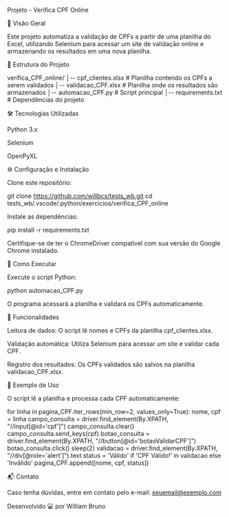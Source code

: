 Projeto - Verifica CPF Online

📌 Visão Geral

Este projeto automatiza a validação de CPFs a partir de uma planilha do Excel, utilizando Selenium para acessar um site de validação online e armazenando os resultados em uma nova planilha.

📂 Estrutura do Projeto

verifica_CPF_online/
│-- cpf_clientes.xlsx  # Planilha contendo os CPFs a serem validados
│-- validacao_CPF.xlsx  # Planilha onde os resultados são armazenados
│-- automacao_CPF.py  # Script principal
│-- requirements.txt  # Dependências do projeto

🛠️ Tecnologias Utilizadas

Python 3.x

Selenium

OpenPyXL

⚙️ Configuração e Instalação

Clone este repositório:

git clone https://github.com/willbcs/tests_wb.git
cd tests_wb/.vscode/.python/exercicios/verifica_CPF_online

Instale as dependências:

pip install -r requirements.txt

Certifique-se de ter o ChromeDriver compatível com sua versão do Google Chrome instalado.

🚀 Como Executar

Execute o script Python:

python automacao_CPF.py

O programa acessará a planilha e validará os CPFs automaticamente.

📌 Funcionalidades

Leitura de dados: O script lê nomes e CPFs da planilha cpf_clientes.xlsx.

Validação automática: Utiliza Selenium para acessar um site e validar cada CPF.

Registro dos resultados: Os CPFs validados são salvos na planilha validacao_CPF.xlsx.

📄 Exemplo de Uso

O script lê a planilha e processa cada CPF automaticamente:

for linha in pagina_CPF.iter_rows(min_row=2, values_only=True):
    nome, cpf = linha
    campo_consulta = driver.find_element(By.XPATH, "//input[@id='cpf']")
    campo_consulta.clear()
    campo_consulta.send_keys(cpf)
    botao_consulta = driver.find_element(By.XPATH, "//button[@id='botaoValidarCPF']")
    botao_consulta.click()
    sleep(2)
    validacao = driver.find_element(By.XPATH, "//div[@role='alert']").text
    status = 'Válido' if 'CPF Válido!' in validacao else 'Inválido'
    pagina_CPF.append([nome, cpf, status])

📬 Contato

Caso tenha dúvidas, entre em contato pelo e-mail: seuemail@exemplo.com

Desenvolvido 💻 por William Bruno

